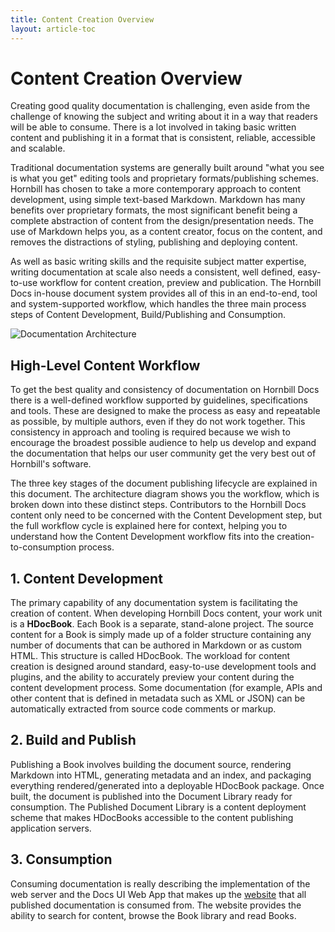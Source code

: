```yaml
---
title: Content Creation Overview
layout: article-toc
---
```

# Content Creation Overview

Creating good quality documentation is challenging, even aside from the challenge of knowing the subject and writing about it in a way that readers will be able to consume. There is a lot involved in taking basic written content and publishing it in a format that is consistent, reliable, accessible and scalable.  

Traditional documentation systems are generally built around "what you see is what you get" editing tools and proprietary formats/publishing schemes. Hornbill has chosen to take a more contemporary approach to content development, using simple text-based Markdown. Markdown has many benefits over proprietary formats, the most significant benefit being a complete abstraction of content from the design/presentation needs. The use of Markdown helps you, as a content creator, focus on the content, and removes the distractions of styling, publishing and deploying content. 

As well as basic writing skills and the requisite subject matter expertise, writing documentation at scale also needs a consistent, well defined, easy-to-use workflow for content creation, preview and publication. The Hornbill Docs in-house document system provides all of this in an end-to-end, tool and system-supported workflow, which handles the three main process steps of Content Development, Build/Publishing and Consumption. 

![Documentation Architecture]( _books/hdoc-guide/images/hdocbook-architechture.svg )


## High-Level Content Workflow

To get the best quality and consistency of documentation on Hornbill Docs there is a well-defined workflow supported by guidelines, specifications and tools. These are designed to make the process as easy and repeatable as possible, by multiple authors, even if they do not work together. This consistency in approach and tooling is required because we wish to encourage the broadest possible audience to help us develop and expand the documentation that helps our user community get the very best out of Hornbill's software. 

The three key stages of the document publishing lifecycle are explained in this document. The architecture diagram shows you the workflow, which is broken down into these distinct steps. Contributors to the Hornbill Docs content only need to be concerned with the Content Development step, but the full workflow cycle is explained here for context, helping you to understand how the Content Development workflow fits into the creation-to-consumption process. 

## 1. Content Development

The primary capability of any documentation system is facilitating the creation of content. When developing Hornbill Docs content, your work unit is a **HDocBook**. Each Book is a separate, stand-alone project. The source content for a Book is simply made up of a folder structure containing any number of documents that can be authored in Markdown or as custom HTML. This structure is called HDocBook. The workload for content creation is designed around standard, easy-to-use development tools and plugins, and the ability to accurately preview your content during the content development process. Some documentation (for example, APIs and other content that is defined in metadata such as XML or JSON) can be automatically extracted from source code comments or markup.  

## 2. Build and Publish

Publishing a Book involves building the document source, rendering Markdown into HTML, generating metadata and an index, and packaging everything rendered/generated into a deployable HDocBook package. Once built, the document is published into the Document Library ready for consumption. The Published Document Library is a content deployment scheme that makes HDocBooks accessible to the content publishing application servers.  

## 3. Consumption

Consuming documentation is really describing the implementation of the web server and the Docs UI Web App that makes up the [website](/) that all published documentation is consumed from. The website provides the ability to search for content, browse the Book library and read Books. 
